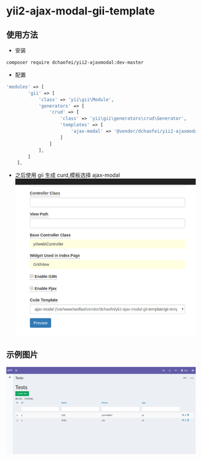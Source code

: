 # yii2-ajax-modal-gii-template

## 使用方法
- 安装
```bash
composer require dchaofei/yii2-ajaxmodal:dev-master
```
- 配置
```php
'modules' => [
        'gii' => [
            'class' => 'yii\gii\Module',
            'generators' => [
                'crud' => [
                    'class' => 'yii\gii\generators\crud\Generator',
                    'templates' => [
                        'ajax-modal' => '@vendor/dchaofei/yii2-ajaxmodal/gii-template/curd/default',
                    ]
                ]
            ],
        ]
    ],
```
- 之后使用 gii 生成 curd,模板选择 ajax-modal
![](https://raw.githubusercontent.com/dchaofei/images/master/yii2-ajaxmodal/operate.png)

## 示例图片
![](https://raw.githubusercontent.com/dchaofei/images/master/yii2-ajaxmodal/example.gif)

